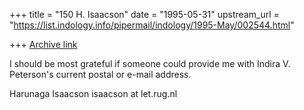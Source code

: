 +++
title = "150 H. Isaacson"
date = "1995-05-31"
upstream_url = "https://list.indology.info/pipermail/indology/1995-May/002544.html"

+++
[Archive link](https://list.indology.info/pipermail/indology/1995-May/002544.html)

I should be most grateful if someone could provide me with Indira V. 
Peterson's current postal or e-mail address.

Harunaga Isaacson
isaacson at let.rug.nl





